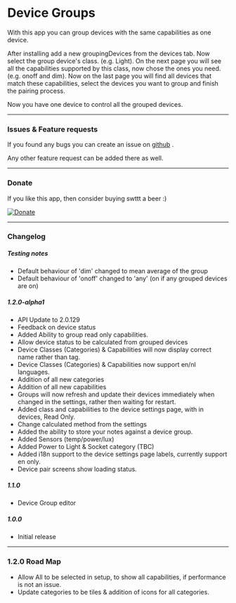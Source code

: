 # Device Groups

With this app you can group devices with the same capabilities as one device.

After installing add a new groupingDevices from the devices tab.
Now select the group device's class. (e.g. Light).
On the next page you will see all the capabilities supported by this class, now chose the ones you need. (e.g. onoff and dim).
Now on the last page you will find all devices that match these capabilities, select the devices you want to group and finish the pairing process.

Now you have one device to control all the grouped devices.


---

### Issues & Feature requests

If you found any bugs you can create an issue on [github](https://github.com/swttt/com.swttt.devicegroups) .

Any other feature request can be added there as well.

---

### Donate

If you like this app, then consider buying swttt a beer :)

[![Donate](https://www.paypalobjects.com/webstatic/en_US/i/btn/png/btn_donate_92x26.png)](https://paypal.me/BasJansen)

---

### Changelog

##### Testing notes

- Default behaviour of 'dim' changed to mean average of the group
- Default behaviour of 'onoff' changed to 'any' (on if any grouped devices are on) 

##### 1.2.0-alpha1
- API Update to 2.0.129
- Feedback on device status
- Added Ability to group read only capabilities.
- Allow device status to be calculated from grouped devices
- Device Classes (Categories) & Capabilities will now display correct name rather than tag.
- Device Classes (Categories) & Capabilities now support en/nl languages. 
- Addition of all new categories
- Addition of all new capabilities
- Groups will now refresh and update their devices immediately when changed in the settings, rather then waiting for  restart.
- Added class and capabilities to the device settings page, with in devices, Read Only.
- Change calculated method from the settings
- Added the ability to store your notes against a device group.
- Added Sensors (temp/power/lux)
- Added Power to Light & Socket category (TBC)
- Added i18n support to the device settings page labels, currently support en only. 
- Device pair screens show loading status.

##### 1.1.0
- Device Group editor

##### 1.0.0
- Initial release

---

### 1.2.0 Road Map

- Allow All to be selected in setup, to show all capabilities, if performance is not an issue.
- Update categories to be tiles & addition of icons for all categories. 

